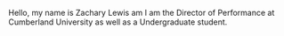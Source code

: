 Hello, my name is Zachary Lewis am I am the Director of Performance at Cumberland University as well as a Undergraduate student.
